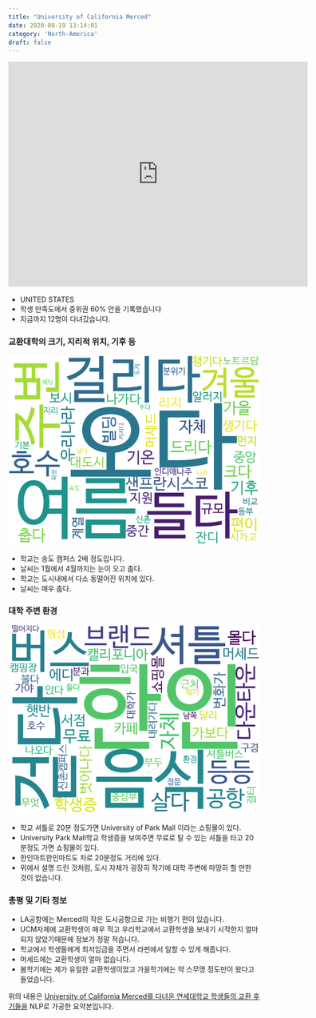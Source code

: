 ```yaml
---
title: "University of California Merced"
date: 2020-08-19 13:14:01
category: 'North-America'
draft: false
---
```


<iframe
width="600"
height="450"
frameborder="0" style="border:0"
src="https://www.google.com/maps/embed/v1/place?key=AIzaSyC9e1AME-pVmWC4hBpFdu5S4dKzyepa3HQ&q=University+of+California+Merced&center=37.3660652,-120.4224179&zoom=14" allowfullscreen>
</iframe>

* UNITED STATES
* 학생 만족도에서 중위권 60% 안을 기록했습니다
* 지금까지 12명이 다녀갔습니다. 

### 교환대학의 크기, 지리적 위치, 기후 등

![gen_info-WordCloud](../univ_wordclouds_okt/gen_info/US000291_gen_info_okt.png)

* 학교는 송도 캠퍼스 2배 정도입니다.
* 날씨는 1월에서 4월까지는 눈이 오고 춥다.
* 학교는 도시내에서 다소 동떨어진 위치에 있다.
* 날씨는 매우 춥다.


### 대학 주변 환경

![env_info-WordCloud](../univ_wordclouds_okt/env_info/US000291_env_info_okt.png)

* 학교 셔틀로 20분 정도가면 University of Park Mall 이라는 쇼핑몰이 있다.
* University Park Mall학교 학생증을 보여주면 무료로 탈 수 있는 셔틀을 타고 20분정도 가면 쇼핑몰이 있다.
* 한인마트한인마트도 차로 20분정도 거리에 있다.
* 위에서 설명 드린 것처럼, 도시 자체가 굉장히 작기에 대학 주변에 마땅히 할 만한 것이 없습니다.


### 총평 및 기타 정보 
* LA공항에는 Merced의 작은 도시공항으로 가는 비행기 편이 있습니다.
* UCM자체에 교환학생이 매우 적고 우리학교에서 교환학생을 보내기 시작한지 얼마 되지 않았기때문에 정보가 정말 적습니다.
* 학교에서 학생들에게 최저임금을 주면서 라펀에서 일할 수 있게 해줍니다.
* 머세드에는 교환학생이 얼마 없습니다.
* 봄학기에는 제가 유일한 교환학생이었고 가을학기에는 약 스무명 정도만이 왔다고 들었습니다.


위의 내용은 [University of California Merced를 다녀온 연세대학교 학생들의 교환 후기들을](http://oia.yonsei.ac.kr/partner/expReport.asp?ucode=US000291&bgbn=A) NLP로 가공한 요약본입니다. 
